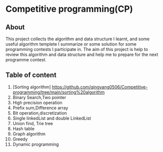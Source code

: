 # Competitive programming(CP)
## About
This project collects the algorithm and data structure I learnt, and some useful algorithm templete I summarize or some solution for some programming contests I participate in. The aim of this project is help to review this algorithm and data structure and help me to prepare for the next programme contest.

## Table of content

 1. [Sorting algorithm] https://github.com/qingyang0506/Competitive-programming/tree/main/sorting%20algorithm
 2. Binary Search,Two pointer
 3. High precision operation
 4. Prefix sum,Difference array
 5. Bit operation,discretization
 6. Single linkedList and double LinkedList
 7. Union find,  Trie tree
 8. Hash table
 9. Graph algorithm
 10. Greedy
 11. Dynamic programming 
